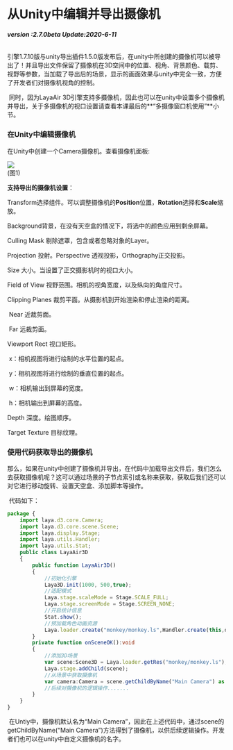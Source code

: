 # 从Unity中编辑并导出摄像机

###### **version :2.7.0beta   Update:2020-6-11**

​	引擎1.7.10版与unity导出插件1.5.0版发布后，在unity中所创建的摄像机可以被导出了！并且导出文件保留了摄像机在3D空间中的位置、视角、背景颜色、载剪、视野等参数，当加载了导出后的场景，显示的画面效果与unity中完全一致，方便了开发者们对摄像机视角的控制。

​	同时，因为LayaAir 3D引擎支持多摄像机，因此也可以在unity中设置多个摄像机并导出，关于多摄像机的视口设置请查看本课最后的**“多摄像窗口机使用”**小节。

### 在Unity中编辑摄像机

在Unity中创建一个Camera摄像机。查看摄像机面板:

![](img/1.png)<br>(图1)

**支持导出的摄像机设置**：

Transform选择组件。可以调整摄像机的**Position**位置，**Rotation**选择和**Scale**缩放。

Background背景，在没有天空盒的情况下，将选中的颜色应用到剩余屏幕。

Culling Mask 剔除遮罩，包含或者忽略对象的Layer。

Projection 投射。Perspective 透视投影，Orthography正交投影。

Size 大小。当设置了正交摄影机时的视口大小。

Field of View 视野范围。相机的视角宽度，以及纵向的角度尺寸。

Clipping Planes 裁剪平面。从摄影机到开始渲染和停止渲染的距离。

​	Near 近裁剪面。

​	Far 远裁剪面。

Viewport Rect 视口矩形。

​	x：相机视图将进行绘制的水平位置的起点。

​	y：相机视图将进行绘制的垂直位置的起点。

​	w：相机输出到屏幕的宽度。

​	h：相机输出到屏幕的高度。

Depth 深度。绘图顺序。

Target Texture 目标纹理。

### 使用代码获取导出的摄像机

​	那么，如果在unity中创建了摄像机并导出，在代码中加载导出文件后，我们怎么去获取摄像机呢？这可以通过场景的子节点索引或名称来获取，获取后我们还可以对它进行移动旋转、设置天空盒、添加脚本等操作。

​	代码如下：

```typescript
package {
    import laya.d3.core.Camera;
    import laya.d3.core.scene.Scene;
    import laya.display.Stage;
    import laya.utils.Handler;
    import laya.utils.Stat;
    public class LayaAir3D
    {
        public function LayaAir3D() 
        {
            //初始化引擎
            Laya3D.init(1000, 500,true);            
            //适配模式
            Laya.stage.scaleMode = Stage.SCALE_FULL;
            Laya.stage.screenMode = Stage.SCREEN_NONE;
            //开启统计信息
            Stat.show();            
            //预加载角色动画资源
            Laya.loader.create("monkey/monkey.ls",Handler.create(this,onSceneOK));
        }        
        private function onSceneOK():void
        {
            //添加3D场景
            var scene:Scene3D = Laya.loader.getRes("monkey/monkey.ls");
            Laya.stage.addChild(scene);  
            //从场景中获取摄像机
            var camera:Camera = scene.getChildByName("Main Camera") as Camera;
            //后续对摄像机的逻辑操作.......
        }
    }
}
```

​	在Untiy中，摄像机默认名为“Main Camera”，因此在上述代码中，通过scene的getChildByName(“Main Camera”)方法得到了摄像机，以供后续逻辑操作。开发者们也可以在unity中自定义摄像机的名字。

